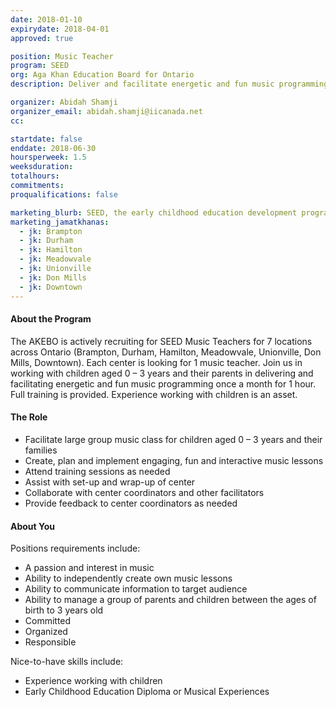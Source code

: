 ```yaml
---
date: 2018-01-10
expirydate: 2018-04-01
approved: true

position: Music Teacher
program: SEED
org: Aga Khan Education Board for Ontario
description: Deliver and facilitate energetic and fun music programming to children aged 0-3 and their parents

organizer: Abidah Shamji
organizer_email: abidah.shamji@iicanada.net
cc:

startdate: false
enddate: 2018-06-30
hoursperweek: 1.5
weeksduration:
totalhours:
commitments:
proqualifications: false

marketing_blurb: SEED, the early childhood education development program, is looking for volunteer music teachers to work with children aged 0-3 years and their parents.
marketing_jamatkhanas:
  - jk: Brampton
  - jk: Durham
  - jk: Hamilton
  - jk: Meadowvale
  - jk: Unionville
  - jk: Don Mills
  - jk: Downtown
---
```


#### About the Program

The AKEBO is actively recruiting for SEED Music Teachers for 7 locations across Ontario (Brampton, Durham, Hamilton, Meadowvale, Unionville, Don Mills, Downtown). Each center is looking for 1 music teacher. Join us in working with children aged 0 – 3 years and their parents in delivering and facilitating energetic and fun music programming once a month for 1 hour. Full training is provided. Experience working with children is an asset.

#### The Role

- Facilitate large group music class for children aged 0 – 3 years and their families
- Create, plan and implement engaging, fun and interactive music lessons
- Attend training sessions as needed
- Assist with set-up and wrap-up of center
- Collaborate with center coordinators and other facilitators
- Provide feedback to center coordinators as needed

#### About You

Positions requirements include:

- A passion and interest in music
- Ability to independently create own music lessons
- Ability to communicate information to target audience
- Ability to manage a group of parents and children between the ages of birth to 3 years old
- Committed
- Organized
- Responsible

Nice-to-have skills include:

- Experience working with children
- Early Childhood Education Diploma or Musical Experiences
